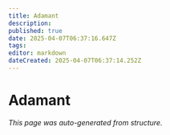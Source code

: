 ```yaml
---
title: Adamant
description: 
published: true
date: 2025-04-07T06:37:16.647Z
tags: 
editor: markdown
dateCreated: 2025-04-07T06:37:14.252Z
---
```


# Adamant

*This page was auto-generated from structure.*